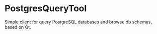 # PostgresQueryTool
Simple client for query PostgreSQL databases and browse db schemas, based on Qt.
